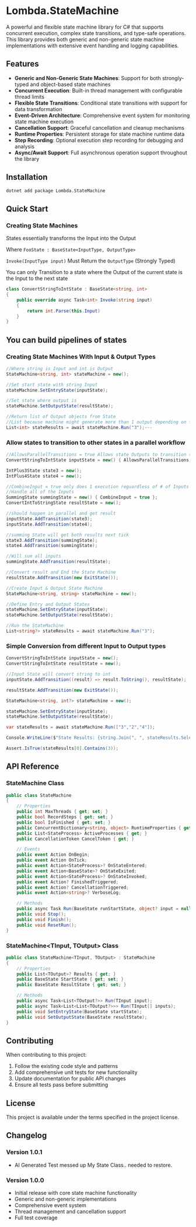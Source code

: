 # Lombda.StateMachine

A powerful and flexible state machine library for C# that supports concurrent execution, complex state transitions, and type-safe operations. This library provides both generic and non-generic state machine implementations with extensive event handling and logging capabilities.

## Features

- **Generic and Non-Generic State Machines**: Support for both strongly-typed and object-based state machines
- **Concurrent Execution**: Built-in thread management with configurable thread limits
- **Flexible State Transitions**: Conditional state transitions with support for data transformation
- **Event-Driven Architecture**: Comprehensive event system for monitoring state machine execution
- **Cancellation Support**: Graceful cancellation and cleanup mechanisms
- **Runtime Properties**: Persistent storage for state machine runtime data
- **Step Recording**: Optional execution step recording for debugging and analysis
- **Async/Await Support**: Full asynchronous operation support throughout the library

## Installation

```bash
dotnet add package Lombda.StateMachine
```

## Quick Start

### Creating State Machines

States essentially transforms the Input into the Output

Where `FooState : BaseState<InputType, OutputType>`

`Invoke(InputType input)` Must Return the `OutputType` (Strongly Typed)

You can only Transition to a state where the Output of the current state is the Input to the next state
```csharp
class ConvertStringToIntState : BaseState<string, int>
{
    public override async Task<int> Invoke(string input)
    {
        return int.Parse(this.Input)
    }
}
```

## You can build pipelines of states

### Creating State Machines With Input & Output Types
```csharp
//Where string is Input and int is Output
StateMachine<string, int> stateMachine = new();

//Set start state with string Input
stateMachine.SetEntryState(inputState);

//Set state where output is
stateMachine.SetOutputState(resultState);

//Return list of Output objects from State 
//List because machine might generate more than 1 output depending on flow
List<int> stateResults = await stateMachine.Run("3");---
```
### Allow states to transition to other states in a parallel workflow 
```csharp
//AllowsParallelTransitions = true Allows state Outputs to transition to all states that meet the criteria
ConvertStringToIntState inputState = new() { AllowsParallelTransitions = true };

IntPlus3State state3 = new();
IntPlus4State state4 = new();

//CombineInput = true only does 1 execution reguardless of # of Inputs
//Handle all of the Inputs
SummingState summingState = new() { CombineInput = true };
ConvertIntToStringState resultState = new();

//should happen in parallel and get result
inputState.AddTransition(state3);
inputState.AddTransition(state4);

//summing State will get both results next tick
state3.AddTransition(summingState);
state4.AddTransition(summingState);

//Will sum all inputs 
summingState.AddTransition(resultState);

//Convert result and End the State Machine 
resultState.AddTransition(new ExitState());

//Create Input & Output State Machine
StateMachine<string, string> stateMachine = new();

//Define Entry and Output States
stateMachine.SetEntryState(inputState);
stateMachine.SetOutputState(resultState);

//Run the StateMachine
List<string?> stateResults = await stateMachine.Run("3");
```

### Simple Conversion from different Input to Output types

```csharp
ConvertStringToIntState inputState = new();
ConvertStringToIntState resultState = new();

//Input State will convert string to int
inputState.AddTransition((result) => result.ToString(), resultState);

resultState.AddTransition(new ExitState());

StateMachine<string, int?> stateMachine = new();

stateMachine.SetEntryState(inputState);
stateMachine.SetOutputState(resultState);

var stateResults = await stateMachine.Run(["3","2","4"]);

Console.WriteLine($"State Results: {string.Join(", ", stateResults.Select(r => string.Join(", ", r)))}");

Assert.IsTrue(stateResults[0].Contains(3));
```

## API Reference

### StateMachine Class
```csharp
public class StateMachine
{
    // Properties
    public int MaxThreads { get; set; }
    public bool RecordSteps { get; set; }
    public bool IsFinished { get; set; }
    public ConcurrentDictionary<string, object> RuntimeProperties { get; set; }
    public List<StateProcess> ActiveProcesses { get; }
    public CancellationToken CancelToken { get; }

    // Events
    public event Action OnBegin;
    public event Action OnTick;
    public event Action<StateProcess>? OnStateEntered;
    public event Action<BaseState>? OnStateExited;
    public event Action<StateProcess>? OnStateInvoked;
    public event Action? FinishedTriggered;
    public event Action? CancellationTriggered;
    public event Action<string>? VerboseLog;

    // Methods
    public async Task Run(BaseState runStartState, object? input = null);
    public void Stop();
    public void Finish();
    public void ResetRun();
}
```

### StateMachine<TInput, TOutput> Class
```csharp
public class StateMachine<TInput, TOutput> : StateMachine
{
    // Properties
    public List<TOutput>? Results { get; }
    public BaseState StartState { get; set; }
    public BaseState ResultState { get; set; }

    // Methods
    public async Task<List<TOutput?>> Run(TInput input);
    public async Task<List<List<TOutput?>>> Run(TInput[] inputs);
    public void SetEntryState(BaseState startState);
    public void SetOutputState(BaseState resultState);
}
```

## Contributing

When contributing to this project:

1. Follow the existing code style and patterns
2. Add comprehensive unit tests for new functionality
3. Update documentation for public API changes
4. Ensure all tests pass before submitting

## License

This project is available under the terms specified in the project license.

## Changelog
### Version 1.0.1
- AI Generated Test messed up My State Class.. needed to restore.
### Version 1.0.0
- Initial release with core state machine functionality
- Generic and non-generic implementations
- Comprehensive event system
- Thread management and cancellation support
- Full test coverage
